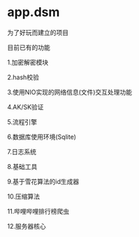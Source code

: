 # app.dsm
为了好玩而建立的项目

目前已有的功能

1.加密解密模块

2.hash校验

3.使用NIO实现的网络信息(文件)交互处理功能

4.AK/SK验证

5.流程引擎

6.数据库使用环境(Sqlite)

7.日志系统

8.基础工具

9.基于雪花算法的id生成器

10.压缩算法

11.哔哩哔哩排行榜爬虫

12.服务器核心